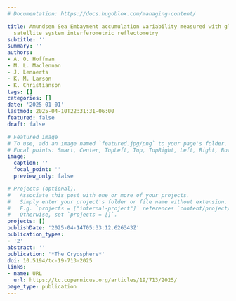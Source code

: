 ```yaml
---
# Documentation: https://docs.hugoblox.com/managing-content/

title: Amundsen Sea Embayment accumulation variability measured with global navigation
  satellite system interferometric reflectometry
subtitle: ''
summary: ''
authors:
- A. O. Hoffman
- M. L. Maclennan
- J. Lenaerts
- K. M. Larson
- K. Christianson
tags: []
categories: []
date: '2025-01-01'
lastmod: 2025-04-10T22:31:31-06:00
featured: false
draft: false

# Featured image
# To use, add an image named `featured.jpg/png` to your page's folder.
# Focal points: Smart, Center, TopLeft, Top, TopRight, Left, Right, BottomLeft, Bottom, BottomRight.
image:
  caption: ''
  focal_point: ''
  preview_only: false

# Projects (optional).
#   Associate this post with one or more of your projects.
#   Simply enter your project's folder or file name without extension.
#   E.g. `projects = ["internal-project"]` references `content/project/deep-learning/index.md`.
#   Otherwise, set `projects = []`.
projects: []
publishDate: '2025-04-14T05:33:12.626343Z'
publication_types:
- '2'
abstract: ''
publication: '*The Cryosphere*'
doi: 10.5194/tc-19-713-2025
links:
- name: URL
  url: https://tc.copernicus.org/articles/19/713/2025/
page_type: publication
---
```

